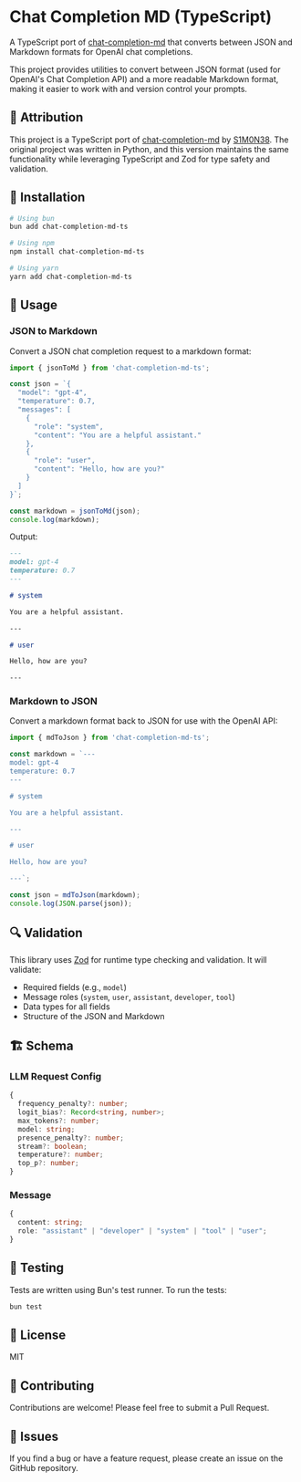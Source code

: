 # Chat Completion MD (TypeScript)

A TypeScript port of [chat-completion-md](https://github.com/S1M0N38/chat-completion-md) that converts between JSON and Markdown formats for OpenAI chat completions.

This project provides utilities to convert between JSON format (used for OpenAI's Chat Completion API) and a more readable Markdown format, making it easier to work with and version control your prompts.

## 🙏 Attribution

This project is a TypeScript port of [chat-completion-md](https://github.com/S1M0N38/chat-completion-md) by [S1M0N38](https://github.com/S1M0N38). The original project was written in Python, and this version maintains the same functionality while leveraging TypeScript and Zod for type safety and validation.

## 🚀 Installation

```bash
# Using bun
bun add chat-completion-md-ts

# Using npm
npm install chat-completion-md-ts

# Using yarn
yarn add chat-completion-md-ts
```

## 📖 Usage

### JSON to Markdown

Convert a JSON chat completion request to a markdown format:

```typescript
import { jsonToMd } from 'chat-completion-md-ts';

const json = `{
  "model": "gpt-4",
  "temperature": 0.7,
  "messages": [
    {
      "role": "system",
      "content": "You are a helpful assistant."
    },
    {
      "role": "user",
      "content": "Hello, how are you?"
    }
  ]
}`;

const markdown = jsonToMd(json);
console.log(markdown);
```

Output:
```markdown
---
model: gpt-4
temperature: 0.7
---

# system

You are a helpful assistant.

---

# user

Hello, how are you?

---
```

### Markdown to JSON

Convert a markdown format back to JSON for use with the OpenAI API:

```typescript
import { mdToJson } from 'chat-completion-md-ts';

const markdown = `---
model: gpt-4
temperature: 0.7
---

# system

You are a helpful assistant.

---

# user

Hello, how are you?

---`;

const json = mdToJson(markdown);
console.log(JSON.parse(json));
```

## 🔍 Validation

This library uses [Zod](https://github.com/colinhacks/zod) for runtime type checking and validation. It will validate:

- Required fields (e.g., `model`)
- Message roles (`system`, `user`, `assistant`, `developer`, `tool`)
- Data types for all fields
- Structure of the JSON and Markdown

## 🏗️ Schema

### LLM Request Config
```typescript
{
  frequency_penalty?: number;
  logit_bias?: Record<string, number>;
  max_tokens?: number;
  model: string;
  presence_penalty?: number;
  stream?: boolean;
  temperature?: number;
  top_p?: number;
}
```

### Message
```typescript
{
  content: string;
  role: "assistant" | "developer" | "system" | "tool" | "user";
}
```

## 🧪 Testing

Tests are written using Bun's test runner. To run the tests:

```bash
bun test
```

## 📄 License

MIT

## 🤝 Contributing

Contributions are welcome! Please feel free to submit a Pull Request.

## 🐛 Issues

If you find a bug or have a feature request, please create an issue on the GitHub repository.